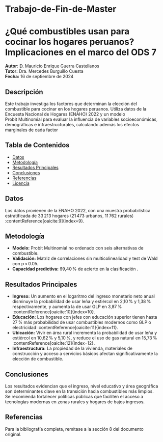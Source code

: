 # Trabajo-de-Fin-de-Master

# ¿Qué combustibles usan para cocinar los hogares peruanos? Implicaciones en el marco del ODS 7

**Autor:** D. Mauricio Enrique Guerra Castellanos  
**Tutor:** Dra. Mercedes Burguillo Cuesta  
**Fecha:** 16 de septiembre de 2024

## Descripción
Este trabajo investiga los factores que determinan la elección del combustible para cocinar en los hogares peruanos. Utiliza datos de la Encuesta Nacional de Hogares (ENAHO) 2022 y un modelo Probit Multinomial para evaluar la influencia de variables socioeconómicas, demográficas e infraestructurales, calculando además los efectos marginales de cada factor 
## Tabla de Contenidos
- [Datos](#datos)  
- [Metodología](#metodología)  
- [Resultados Principales](#resultados-principales)  
- [Conclusiones](#conclusiones)  
- [Referencias](#referencias)  
- [Licencia](#licencia)  

## Datos
Los datos provienen de la ENAHO 2022, con una muestra probabilística estratificada de 33 213 hogares (21 473 urbanos, 11 762 rurales) :contentReference[oaicite:9]{index=9}.

## Metodología
- **Modelo:** Probit Multinomial no ordenado con seis alternativas de combustible.  
- **Validación:** Matriz de correlaciones sin multicolinealidad y test de Wald con p < 0.05.  
- **Capacidad predictiva:** 69,40 % de acierto en la clasificación .

## Resultados Principales
- **Ingreso:** Un aumento en el logaritmo del ingreso monetario neto anual disminuye la probabilidad de usar leña y estiércol en 2,10 % y 1,38 % respectivamente, y aumenta la de usar GLP en 3,87 % :contentReference[oaicite:10]{index=10}.  
- **Educación:** Los hogares con jefes con educación superior tienen hasta 27 % más probabilidad de usar combustibles modernos como GLP o electricidad :contentReference[oaicite:11]{index=11}.  
- **Ubicación:** Vivir en área rural incrementa la probabilidad de usar leña y estiércol en 10,62 % y 5,10 %, y reduce el uso de gas natural en 15,73 % :contentReference[oaicite:12]{index=12}.  
- **Infraestructura:** La propiedad de la vivienda, materiales de construcción y acceso a servicios básicos afectan significativamente la elección de combustible.

## Conclusiones
Los resultados evidencian que el ingreso, nivel educativo y área geográfica son determinantes clave en la transición hacia combustibles más limpios. Se recomienda fortalecer políticas públicas que faciliten el acceso a tecnologías modernas en zonas rurales y hogares de bajos ingresos.

## Referencias
Para la bibliografía completa, remítase a la sección 8 del documento original.

